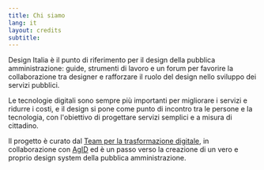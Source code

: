 ```yaml
---
title: Chi siamo
lang: it
layout: credits
subtitle:
---
```


Design Italia è il punto di riferimento per il design della pubblica amministrazione: guide, strumenti di lavoro e un forum per favorire la collaborazione tra designer e rafforzare il ruolo del design nello sviluppo dei servizi pubblici.

Le tecnologie digitali sono sempre più importanti per migliorare i servizi e ridurre i costi, e il design si pone come punto di incontro tra le persone e la tecnologia, con l'obiettivo di progettare servizi semplici e a misura di cittadino.

Il progetto è curato dal [Team per la trasformazione digitale](https://teamdigitale.governo.it/), in collaborazione con [AgID](http://www.agid.gov.it/) ed è un passo verso la creazione di un vero e proprio design system della pubblica amministrazione.